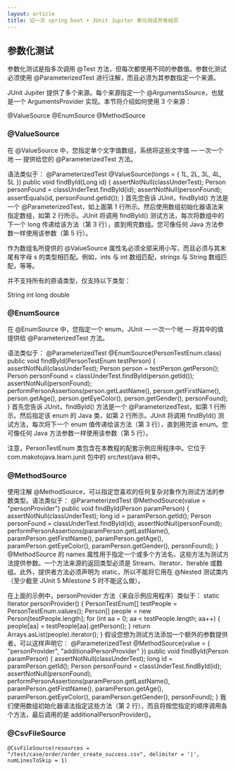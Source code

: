 ```yaml
---
layout: article
title: 记一次 spring boot + JUnit Jupiter 单元测试开发经历
---
```


## 参数化测试
参数化测试是指多次调用 @Test 方法，但每次都使用不同的参数值。参数化测试必须使用 @ParameterizedTest 进行注解，而且必须为其参数指定一个来源。

JUnit Jupiter 提供了多个来源。每个来源指定一个 @ArgumentsSource，也就是一个 ArgumentsProvider 实现。本节将介绍如何使用 3 个来源：

@ValueSource
@EnumSource
@MethodSource

### @ValueSource
在 @ValueSource 中，您指定单个文字值数组，系统将这些文字值 — 一次一个地 — 提供给您的 @ParameterizedTest 方法。

语法类似于：
@ParameterizedTest
@ValueSource(longs = { 1L, 2L, 3L, 4L, 5L })
public void findById(Long id) {
  assertNotNull(classUnderTest);
  Person personFound = classUnderTest.findById(id);
  assertNotNull(personFound);
  assertEquals(id, personFound.getId());
}
首先您告诉 JUnit，findById() 方法是一个 @ParameterizedTest，如上面第 1 行所示。然后使用数组初始化器语法来指定数组，如第 2 行所示。JUnit 将调用 findById() 测试方法，每次将数组中的下一个 long 传递给该方法（第 3 行），直到用完数组。您可像任何 Java 方法参数一样使用该参数（第 5 行）。

作为数组名所提供的 @ValueSource 属性名必须全部采用小写，而且必须与其末尾有字母 s 的类型相匹配。例如，ints 与 int 数组匹配，strings 与 String 数组匹配，等等。

并不支持所有的原语类型，仅支持以下类型：

String
int
long
double

### @EnumSource
在 @EnumSource 中，您指定一个 enum，JUnit — 一次一个地 — 将其中的值提供给 @ParameterizedTest 方法。

语法类似于：
@ParameterizedTest
@EnumSource(PersonTestEnum.class)
public void findById(PersonTestEnum testPerson) {
  assertNotNull(classUnderTest);
  Person person = testPerson.getPerson();
  Person personFound = classUnderTest.findById(person.getId());
  assertNotNull(personFound);
  performPersonAssertions(person.getLastName(), person.getFirstName(), person.getAge(), person.getEyeColor(),
      person.getGender(), personFound);
}
首先您告诉 JUnit，findById() 方法是一个 @ParameterizedTest，如第 1 行所示。然后指定该 enum 的 Java 类，如第 2 行所示。JUnit 将调用 findById() 测试方法，每次将下一个 enum 值传递给该方法（第 3 行），直到用完该 enum。您可像任何 Java 方法参数一样使用该参数（第 5 行）。

注意，PersonTestEnum 类包含在本教程的配套示例应用程序中。它位于 com.makotojava.learn.junit 包中的 src/test/java 树中。

### @MethodSource
使用注解 @MethodSource，可以指定您喜欢的任何复杂对象作为测试方法的参数类型。语法类似于：
@ParameterizedTest
@MethodSource(value = "personProvider")
public void findById(Person paramPerson) {
  assertNotNull(classUnderTest);
  long id = paramPerson.getId();
  Person personFound = classUnderTest.findById(id);
  assertNotNull(personFound);
  performPersonAssertions(paramPerson.getLastName(), paramPerson.getFirstName(),
      paramPerson.getAge(),
      paramPerson.getEyeColor(), paramPerson.getGender(), personFound);
}
@MethodSource 的 names 属性用于指定一个或多个方法名，这些方法为测试方法提供参数。一个方法来源的返回类型必须是 Stream、Iterator、Iterable 或数组。此外，提供者方法必须声明为 static，所以不能将它用在 @Nested 测试类内（至少截至 JUnit 5 Milestone 5 时不能这么做）。

在上面的示例中，personProvider 方法（来自示例应用程序）类似于：
static Iterator<Person> personProvider() {
    PersonTestEnum[] testPeople = PersonTestEnum.values();
    Person[] people = new Person[testPeople.length];
    for (int aa = 0; aa < testPeople.length; aa++) {
      people[aa] = testPeople[aa].getPerson();
    }
    return Arrays.asList(people).iterator();
}
假设您想为测试方法添加一个额外的参数提供者。可以这样声明它：
@ParameterizedTest
@MethodSource(value = { "personProvider", "additionalPersonProvider" })
public void findById(Person paramPerson) {
  assertNotNull(classUnderTest);
  long id = paramPerson.getId();
  Person personFound = classUnderTest.findById(id);
  assertNotNull(personFound);
  performPersonAssertions(paramPerson.getLastName(), paramPerson.getFirstName(),
      paramPerson.getAge(),
      paramPerson.getEyeColor(), paramPerson.getGender(), personFound);
}
我们使用数组初始化器语法指定这些方法（第 2 行），而且将按您指定的顺序调用各个方法，最后调用的是 additionalPersonProvider()。

### @CsvFileSource
    @CsvFileSource(resources = "/test/case/order/order_create_success.csv", delimiter = '|', numLinesToSkip = 1)
